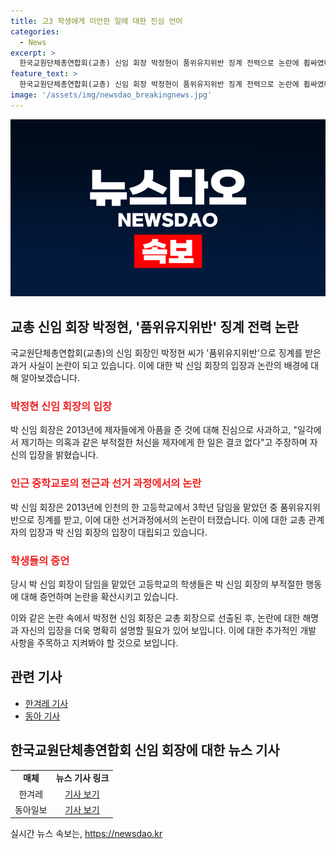 ```yaml
---
title: 고3 학생에게 미안한 일에 대한 진심 언어
categories:
  - News
excerpt: >
  한국교원단체총연합회(교총) 신임 회장 박정현이 품위유지위반 징계 전력으로 논란에 휩싸였다. 과거 제자에게 쪽지를 보내는 등의 행동으로 징계를 받은 경력을 인정하고 사과한 박 회장은 현재의 직무에 대한 의문도 나오고 있지만, 해당 사실에 대한 부인이 이뤄지고 있다. 이에 대한 의혹이 교총 회장 선거 과정에서 성비위 의혹까지 확산되고 있으며 관련된 학생들의 주장과 관계자들의 입장도 논란이 되고 있다. 
feature_text: >
  한국교원단체총연합회(교총) 신임 회장 박정현이 품위유지위반 징계 전력으로 논란에 휩싸였다. 과거 제자에게 쪽지를 보내는 등의 행동으로 징계를 받은 경력을 인정하고 사과한 박 회장은 현재의 직무에 대한 의문도 나오고 있지만, 해당 사실에 대한 부인이 이뤄지고 있다. 이에 대한 의혹이 교총 회장 선거 과정에서 성비위 의혹까지 확산되고 있으며 관련된 학생들의 주장과 관계자들의 입장도 논란이 되고 있다. 
image: '/assets/img/newsdao_breakingnews.jpg'
---
```


<p><img src="/assets/img/newsdao_breakingnews.jpg" alt="pcversion 속보" /></p>

<h2 data-ke-size="size26">교총 신임 회장 박정현, '품위유지위반' 징계 전력 논란</h2>

<p>국교원단체총연합회(교총)의 신임 회장인 박정현 씨가 '품위유지위반'으로 징계를 받은 과거 사실이 논란이 되고 있습니다. 이에 대한 박 신임 회장의 입장과 논란의 배경에 대해 알아보겠습니다.</p>

<p data-ke-size="size16"></p>

<h3><b><span style="color: #ee2323;">박정현 신임 회장의 입장</span></b></h3>

<p>박 신임 회장은 2013년에 제자들에게 아픔을 준 것에 대해 진심으로 사과하고, "일각에서 제기하는 의혹과 같은 부적절한 처신을 제자에게 한 일은 결코 없다"고 주장하며 자신의 입장을 밝혔습니다.</p>

<p data-ke-size="size16"></p>

<h3><b><span style="color: #ee2323;">인근 중학교로의 전근과 선거 과정에서의 논란</span></b></h3>

<p>박 신임 회장은 2013년에 인천의 한 고등학교에서 3학년 담임을 맡았던 중 품위유지위반으로 징계를 받고, 이에 대한 선거과정에서의 논란이 터졌습니다. 이에 대한 교총 관계자의 입장과 박 신임 회장의 입장이 대립되고 있습니다.</p>

<p data-ke-size="size16"></p>

<h3><b><span style="color: #ee2323;">학생들의 증언</span></b></h3>

<p>당시 박 신임 회장이 담임을 맡았던 고등학교의 학생들은 박 신임 회장의 부적절한 행동에 대해 증언하며 논란을 확산시키고 있습니다.</p>

<p data-ke-size="size16"></p>

<p>이와 같은 논란 속에서 박정현 신임 회장은 교총 회장으로 선출된 후, 논란에 대한 해명과 자신의 입장을 더욱 명확히 설명할 필요가 있어 보입니다. 이에 대한 추가적인 개발 사항을 주목하고 지켜봐야 할 것으로 보입니다.</p>

<h2 data-ke-size="size26">관련 기사</h2>

<ul>
  <li><a href="https://www.khan.co.kr/national/national-general/article/202209240600015" target="_blank">한겨레 기사</a></li>
  <li><a href="https://www.donga.com/news/article/all/20220925/124449060/1" target="_blank">동아 기사</a></li>
</ul>

<p data-ke-size="size16"></p>

<h2 data-ke-size="size26">한국교원단체총연합회 신임 회장에 대한 뉴스 기사</h2>

<table>
  <tr>
    <td style="text-align: center; height: 17px;"><b>매체</b></td>
    <td style="text-align: center; height: 17px;"><b>뉴스 기사 링크</b></td>
  </tr>
  <tr>
    <td style="text-align: center; height: 17px;">한겨레</td>
    <td style="text-align: center; height: 17px;"><a href="https://www.khan.co.kr/national/national-general/article/202209240600015" target="_blank">기사 보기</a></td>
  </tr>
  <tr>
    <td style="text-align: center; height: 17px;">동아일보</td>
    <td style="text-align: center; height: 17px;"><a href="https://www.donga.com/news/article/all/20220925/124449060/1" target="_blank">기사 보기</a></td>
  </tr>
</table>
실시간 뉴스 속보는, <a href="https://newsdao.kr" rel="dofollow">https://newsdao.kr</a>


